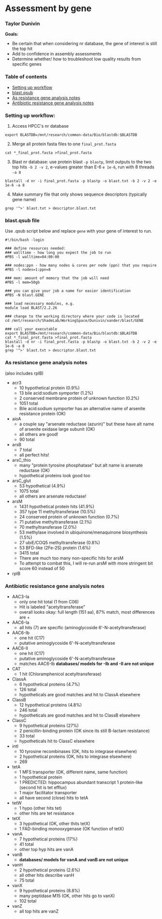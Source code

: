 # Assessment by gene
### Taylor Dunivin

__Goals:__
* Be certain that when considering nr database, the gene of interest is still the top hit
* Add to confidence in assembly assessments
* Determine whether/ how to troubleshoot low quality results from specific genes

### Table of contents
* [Setting up workflow](https://github.com/ShadeLab/Xander_arsenic/blob/master/assessment_by_gene.md#setting-up-workflow)
* [blast.qsub](https://github.com/ShadeLab/Xander_arsenic/blob/master/assessment_by_gene.md#blast.qsub)
* [As resistance gene analysis notes](https://github.com/ShadeLab/Xander_arsenic/blob/master/assessment_by_gene.md#as-resistance-gene-analysis-notes)
* [Antibiotic resistance gene analysis notes](https://github.com/ShadeLab/Xander_arsenic/blob/master/assessment_by_gene.md#antibiotic-resistance-gene-analysis-notes)

### __Setting up workflow:__
1. Access HPCC's nr database
```
export BLASTDB=/mnt/research/common-data/Bio/blastdb:$BLASTDB
```

2. Merge all protein fasta files to one `final_prot.fasta`
```
cat *_final_prot.fasta >final_prot.fasta
```

3. Blast nr database: use protein blast `-p blastp`, limit outputs to the two top hits `-b 2 -v 2`, e-values greater than E-6 `e 1e-6`, run with 8 threads `-a 8`
```
blastall -d nr -i final_prot.fasta -p blastp -o blast.txt -b 2 -v 2 -e 1e-6 -a 8
```

4. Make summary file that only shows sequence descriptors (typically gene name)
```
grep '^>' blast.txt > descriptor.blast.txt
```

### __blast.qsub file__
Use .qsub script below and replace `gene` with your gene of interest to run.
```
#!/bin/bash -login
 
### define resources needed:
### walltime - how long you expect the job to run
#PBS -l walltime=04:00:00
 
### nodes:ppn - how many nodes & cores per node (ppn) that you require
#PBS -l nodes=1:ppn=8
 
### mem: amount of memory that the job will need
#PBS -l mem=50gb
 
### you can give your job a name for easier identification
#PBS -N blast.GENE
 
### load necessary modules, e.g.
module load BLAST/2.2.26
 
### change to the working directory where your code is located
cd /mnt/research/ShadeLab/WorkingSpace/Dunivin/xander/blast/GENE
 
### call your executable
export BLASTDB=/mnt/research/common-data/Bio/blastdb:$BLASTDB
cat *_final_prot.fasta >final_prot.fasta
blastall -d nr -i final_prot.fasta -p blastp -o blast.txt -b 2 -v 2 -e 1e-6 -a 8
grep '^>' blast.txt > descriptor.blast.txt
```

### As resistance gene analysis notes
(also includes rplB)
* acr3  
  * 10 hypothetical protein (0.9%)
  * 13 bile acid:sodium symporter (1.2%) 
  * 2 conserved membrane protein of unknown function (0.2%)
  * 1051 total
  * Bile acid:sodium symporter has an alternative name of arsenite resistance protein (OK)
* aioA
  * a couple say "arsenate reductase (azurin)" but these have alt name of arsenite oxidase large subunit (OK)
  * all others are good! 
  * 90 total
* arsB       
  * 7 total
  * all perfect hits!
* arsC_thio  
  * many "protein tyrosine phosphatase" but alt name is arsenate reductase (OK)
  * hypothetical proteins look good too 
* arsC_glut
  * 53 hypothetical (4.9%)
  * 1075 total
  * all others are arsenate reductase!
* arsM
  * 1431 hypothetical protein hits (41.9%)
  * 357 type 11 methyltransferase (10.5%)
  * 24 conserved protein of unknown function (0.7%)
  * 71 putative methyltransferase (2.1%)
  * 70 methyltransferase (2.0%)
  * 53 methylase involved in ubiquinone/menaquinone biosynthesis (1.5%)
  * 27 ubiE/COQ5 methyltransferase (0.8%)
  * 53 BFD-like (2Fe-2S) protein (1.6%)
  * 3415 total
  * There are much too many non-specific hits for arsM
  * To attempt to combat this, I will re-run arsM with more stringent bit score 60 instead of 50
* rplB  

### Antibiotic resistance gene analysis notes
* AAC3-Ia
  * only one hit total (1 from C06)
  * Hit is labeled "acetyltransferase" 
  * overall looks okay: full length (151 aa), 87% match, most differences are +
* AAC6-Ia
  * all hits (7) are specific (aminoglycoside 6'-N-acetyltransferase)
* AAC6-Ib  
  * one hit (C17)
  * putative aminoglycoside 6'-N-acetyltransferase
* AAC6-II
  * one hit (C17)
  * putative aminoglycoside 6'-N-acetyltransferase 
  * matches AAC6-Ib __databases/ models for -Ib and -II are not unique__
* CAT
  * 1 hit (Chloramphenicol acetyltransferase) 
* ClassA  
  * 6 hypothetical proteins (4.7%)
  * 126 total
  * hypotheticals are good matches and hit to ClassA elsewhere
* ClassB
  * 12 hypothetical proteins (4.8%)
  * 246 total
  * hypotheticals are good matches and hit to ClassB elsewhere
* ClassC  
  * 9 hypothetical proteins (27%)
  * 2 penicillin-binding protein (OK since its still B-lactam resistance)
  * 33 total
  * hypotheticals hit to ClassC elsewhere 
* intI
  * 10 tyrosine recombinases (OK, hits to integrase elsewhere)
  * 2 hypothetical proteins (OK, hits to integrase elsewhere)
  * 269
* tetA
  * 1 MFS transporter (OK, different name, same function)
  * 1 hypothetical protein
  * 1 PREDICTED: hippocampus abundant transcript 1 protein-like (second hit is tet efflux)
  * 1 major facilitator transporter
  * all have second (close) hits to tetA
* tetW  
  * 1 hypo (other hits tet)
  * other hits are tet resistance
* tetX
  * 3 hypothetical (OK, other thits tetX)
  * 1 FAD-binding monooxygenase (OK function of tetX)
* vanA  
  * 7 hypothetical proteins (17%) 
  * 41 total
  * other top hyp hits are vanA
* vanB
  * __databases/ models for vanA and vanB are not unique__
* vanH  
  * 2 hypothetical proteins (2.6%)
  * all other hits describe vanH 
  * 75 total
* vanX
  * 9 hypothetical proteins (8.8%)
  * many peptidase M15 (OK, other hits go to vanX)
  * 102 total
* vanZ
  * all top hits are vanZ
              
